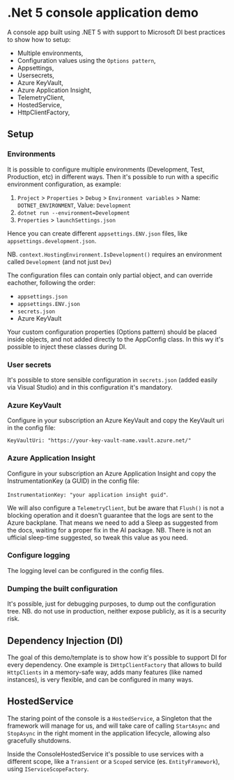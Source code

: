 # .Net 5 console application demo

A console app built using .NET 5 with support to Microsoft DI best practices to show how to setup:

- Multiple environments,
- Configuration values using the `Options pattern`,
- Appsettings,
- Usersecrets,
- Azure KeyVault,
- Azure Application Insight,
- TelemetryClient,
- HostedService,
- HttpClientFactory,

## Setup

### Environments

It is possible to configure multiple environments (Development, Test, Production, etc) in different ways.
Then it's possible to run with a specific environment configuration, as example:

1. `Project` >  `Properties` > `Debug` > `Environment variables` > Name: `DOTNET_ENVIRONMENT`, Value: `Development`
2. `dotnet run --environment=Development`
3. `Properties` > `launchSettings.json`

Hence you can create different `appsettings.ENV.json` files, like `appsettings.development.json`.

NB. `context.HostingEnvironment.IsDevelopment()` requires an environment called `Development` (and not just `Dev`)

The configuration files can contain only partial object, and can override eachother, following the order:

- `appsettings.json`
- `appsettings.ENV.json`
- `secrets.json`
- Azure KeyVault

Your custom configuration properties (Options pattern) should be placed inside objects, and not added directly to the AppConfig class.
In this wy it's possible to inject these classes during DI.

### User secrets

It's possible to store sensible configuration in `secrets.json` (added easily via Visual Studio) and in this configuration it's mandatory.

### Azure KeyVault

Configure in your subscription an Azure KeyVault and copy the KeyVault uri in the config file:

`KeyVaultUri: "https://your-key-vault-name.vault.azure.net/"`

### Azure Application Insight

Configure in your subscription an Azure Application Insight and copy the InstrumentationKey (a GUID) in the config file:

`InstrumentationKey: "your application insight guid"`.

We will also configure a `TelemetryClient`, but be aware that `Flush()` is not a blocking operation and it doesn't guarantee that the logs are sent to the Azure backplane. That means we need to add a Sleep as suggested from the docs, waiting for a proper fix in the AI package.
NB. There is not an ufficial sleep-time suggested, so tweak this value as you need.

### Configure logging

The logging level can be configured in the config files.

### Dumping the built configuration

It's possible, just for debugging purposes, to dump out the configuration tree.
NB. do not use in production, neither expose publicly, as it is a security risk.

## Dependency Injection (DI)

The goal of this demo/template is to show how it's possible to support DI for every dependency. One example is `IHttpClientFactory` that allows to build `HttpClients` in a memory-safe way, adds many features (like named instances), is very flexible, and can be configured in many ways.

## HostedService

The staring point of the console is a `HostedService`, a Singleton that the framework will manage for us, and will take care of calling `StartAsync` and `StopAsync` in the right moment in the application lifecycle, allowing also gracefully shutdowns.

Inside the ConsoleHostedService it's possible to use services with a different scope, like a `Transient` or a `Scoped` service (es. `EntityFramework`), using `IServiceScopeFactory`.
